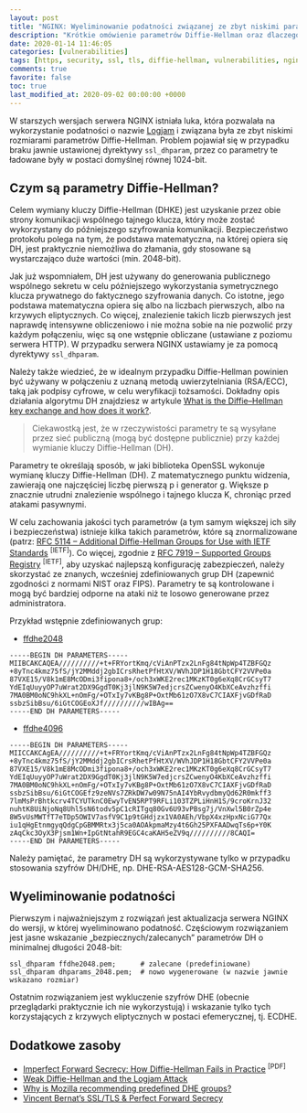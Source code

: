 ```yaml
---
layout: post
title: "NGINX: Wyeliminowanie podatności związanej ze zbyt niskimi parametrami DH"
description: "Krótkie omówienie parametrów Diffie-Hellman oraz dlaczego ich odpowiedni dobór jest tak istotny w komunikacji SSL/TLS."
date: 2020-01-14 11:46:05
categories: [vulnerabilities]
tags: [https, security, ssl, tls, diffie-hellman, vulnerabilities, nginx]
comments: true
favorite: false
toc: true
last_modified_at: 2020-09-02 00:00:00 +0000
---
```


W starszych wersjach serwera NGINX istniała luka, która pozwalała na wykorzystanie podatności o nazwie [Logjam](https://weakdh.org) i związana była ze zbyt niskimi rozmiarami parametrów Diffie-Hellman. Problem pojawiał się w przypadku braku jawnie ustawionej dyrektywy `ssl_dhparam`, przez co parametry te ładowane były w postaci domyślnej równej 1024-bit.

## Czym są parametry Diffie-Hellman?

Celem wymiany kluczy Diffie-Hellman (DHKE) jest uzyskanie przez obie strony komunikacji wspólnego tajnego klucza, który może zostać wykorzystany do późniejszego szyfrowania komunikacji. Bezpieczeństwo protokołu polega na tym, że podstawa matematyczna, na której opiera się DH, jest praktycznie niemożliwa do złamania, gdy stosowane są wystarczająco duże wartości (min. 2048-bit).

Jak już wspomniałem, DH jest używany do generowania publicznego wspólnego sekretu w celu późniejszego wykorzystania symetrycznego klucza prywatnego do faktycznego szyfrowania danych. Co istotne, jego podstawa matematyczna opiera się albo na liczbach pierwszych, albo na krzywych eliptycznych. Co więcej, znalezienie takich liczb pierwszych jest naprawdę intensywne obliczeniowo i nie można sobie na nie pozwolić przy każdym połączeniu, więc są one wstępnie obliczane (ustawiane z poziomu serwera HTTP). W przypadku serwera NGINX ustawiamy je za pomocą dyrektywy `ssl_dhparam`.

Należy także wiedzieć, że w idealnym przypadku Diffie-Hellman powinien być używany w połączeniu z uznaną metodą uwierzytelniania (RSA/ECC), taką jak podpisy cyfrowe, w celu weryfikacji tożsamości. Dokładny opis działania algorytmu DH znajdziesz w artykule [What is the Diffie–Hellman key exchange and how does it work?](https://www.comparitech.com/blog/information-security/diffie-hellman-key-exchange/).

  > Ciekawostką jest, że w rzeczywistości parametry te są wysyłane przez sieć publiczną (mogą być dostępne publicznie) przy każdej wymianie kluczy Diffie-Hellman (DH).

Parametry te określają sposób, w jaki biblioteka OpenSSL wykonuje wymianę kluczy Diffie-Hellman (DH). Z matematycznego punktu widzenia, zawierają one najczęściej liczbę pierwszą <span class="h-b">p</span> i generator <span class="h-b">g</span>. Większe <span class="h-b">p</span> znacznie utrudni znalezienie wspólnego i tajnego klucza <span class="h-b">K</span>, chroniąc przed atakami pasywnymi.

W celu zachowania jakości tych parametrów (a tym samym większej ich siły i bezpieczeństwa) istnieje kilka takich parametrów, które są znormalizowane (patrz: [RFC 5114 – Additional Diffie-Hellman Groups for Use with IETF Standards](https://tools.ietf.org/html/rfc5114) <sup>[IETF]</sup>). Co więcej, zgodnie z [RFC 7919 – Supported Groups Registry](https://tools.ietf.org/html/rfc7919#appendix-A) <sup>[IETF]</sup>, aby uzyskać najlepszą konfigurację zabezpieczeń, należy skorzystać ze znanych, wcześniej zdefiniowanych grup DH (zapewnić zgodności z normami NIST oraz FIPS). Parametry te są kontrolowane i mogą być bardziej odporne na ataki niż te losowo generowane przez administratora.

Przykład wstępnie zdefiniowanych grup:

- [ffdhe2048](https://ssl-config.mozilla.org/ffdhe2048.txt)

```
-----BEGIN DH PARAMETERS-----
MIIBCAKCAQEA//////////+t+FRYortKmq/cViAnPTzx2LnFg84tNpWp4TZBFGQz
+8yTnc4kmz75fS/jY2MMddj2gbICrsRhetPfHtXV/WVhJDP1H18GbtCFY2VVPe0a
87VXE15/V8k1mE8McODmi3fipona8+/och3xWKE2rec1MKzKT0g6eXq8CrGCsyT7
YdEIqUuyyOP7uWrat2DX9GgdT0Kj3jlN9K5W7edjcrsZCwenyO4KbXCeAvzhzffi
7MA0BM0oNC9hkXL+nOmFg/+OTxIy7vKBg8P+OxtMb61zO7X8vC7CIAXFjvGDfRaD
ssbzSibBsu/6iGtCOGEoXJf//////////wIBAg==
-----END DH PARAMETERS-----
```

- [ffdhe4096](https://ssl-config.mozilla.org/ffdhe4096.txt)

```
-----BEGIN DH PARAMETERS-----
MIICCAKCAgEA//////////+t+FRYortKmq/cViAnPTzx2LnFg84tNpWp4TZBFGQz
+8yTnc4kmz75fS/jY2MMddj2gbICrsRhetPfHtXV/WVhJDP1H18GbtCFY2VVPe0a
87VXE15/V8k1mE8McODmi3fipona8+/och3xWKE2rec1MKzKT0g6eXq8CrGCsyT7
YdEIqUuyyOP7uWrat2DX9GgdT0Kj3jlN9K5W7edjcrsZCwenyO4KbXCeAvzhzffi
7MA0BM0oNC9hkXL+nOmFg/+OTxIy7vKBg8P+OxtMb61zO7X8vC7CIAXFjvGDfRaD
ssbzSibBsu/6iGtCOGEfz9zeNVs7ZRkDW7w09N75nAI4YbRvydbmyQd62R0mkff3
7lmMsPrBhtkcrv4TCYUTknC0EwyTvEN5RPT9RFLi103TZPLiHnH1S/9croKrnJ32
nuhtK8UiNjoNq8Uhl5sN6todv5pC1cRITgq80Gv6U93vPBsg7j/VnXwl5B0rZp4e
8W5vUsMWTfT7eTDp5OWIV7asfV9C1p9tGHdjzx1VA0AEh/VbpX4xzHpxNciG77Qx
iu1qHgEtnmgyqQdgCpGBMMRtx3j5ca0AOAkpmaMzy4t6Gh25PXFAADwqTs6p+Y0K
zAqCkc3OyX3Pjsm1Wn+IpGtNtahR9EGC4caKAH5eZV9q//////////8CAQI=
-----END DH PARAMETERS-----
```

Należy pamiętać, że parametry DH są wykorzystywane tylko w przypadku stosowania szyfrów DH/DHE, np. <span class="h-b">DHE-RSA-AES128-GCM-SHA256</span>.

## Wyeliminowanie podatności

Pierwszym i najważniejszym z rozwiązań jest aktualizacja serwera NGINX do wersji, w której wyeliminowano podatność. Częściowym rozwiązaniem jest jasne wskazanie „bezpiecznych/zalecanych” parametrów DH o minimalnej długości 2048-bit:

```nginx
ssl_dhparam ffdhe2048.pem;      # zalecane (predefiniowane)
ssl_dhparam dhparams_2048.pem;  # nowo wygenerowane (w nazwie jawnie wskazano rozmiar)
```

Ostatnim rozwiązaniem jest wykluczenie szyfrów DHE (obecnie przeglądarki praktycznie ich nie wykorzystują) i wskazanie tylko tych korzystających z krzywych eliptycznych w postaci efemerycznej, tj. ECDHE.

## Dodatkowe zasoby

- [Imperfect Forward Secrecy: How Diffie-Hellman Fails in Practice](https://weakdh.org/imperfect-forward-secrecy-ccs15.pdf) <sup>[PDF]</sup>
- [Weak Diffie-Hellman and the Logjam Attack](https://weakdh.org)
- [Why is Mozilla recommending predefined DHE groups?](https://security.stackexchange.com/questions/149811/why-is-mozilla-recommending-predefined-dhe-groups)
- [Vincent Bernat’s SSL/TLS & Perfect Forward Secrecy](https://vincent.bernat.ch/en/blog/2011-ssl-perfect-forward-secrecy)
